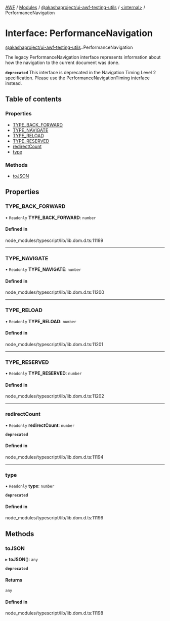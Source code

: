 [AWF](../README.md) / [Modules](../modules.md) / [@akashaproject/ui-awf-testing-utils](../modules/akashaproject_ui_awf_testing_utils.md) / [<internal\>](../modules/akashaproject_ui_awf_testing_utils._internal_.md) / PerformanceNavigation

# Interface: PerformanceNavigation

[@akashaproject/ui-awf-testing-utils](../modules/akashaproject_ui_awf_testing_utils.md).[<internal>](../modules/akashaproject_ui_awf_testing_utils._internal_.md).PerformanceNavigation

The legacy PerformanceNavigation interface represents information about how the navigation to the current document was done.

**`deprecated`** This interface is deprecated in the Navigation Timing Level 2 specification. Please use the PerformanceNavigationTiming interface instead.

## Table of contents

### Properties

- [TYPE\_BACK\_FORWARD](akashaproject_ui_awf_testing_utils._internal_.PerformanceNavigation.md#type_back_forward)
- [TYPE\_NAVIGATE](akashaproject_ui_awf_testing_utils._internal_.PerformanceNavigation.md#type_navigate)
- [TYPE\_RELOAD](akashaproject_ui_awf_testing_utils._internal_.PerformanceNavigation.md#type_reload)
- [TYPE\_RESERVED](akashaproject_ui_awf_testing_utils._internal_.PerformanceNavigation.md#type_reserved)
- [redirectCount](akashaproject_ui_awf_testing_utils._internal_.PerformanceNavigation.md#redirectcount)
- [type](akashaproject_ui_awf_testing_utils._internal_.PerformanceNavigation.md#type)

### Methods

- [toJSON](akashaproject_ui_awf_testing_utils._internal_.PerformanceNavigation.md#tojson)

## Properties

### TYPE\_BACK\_FORWARD

• `Readonly` **TYPE\_BACK\_FORWARD**: `number`

#### Defined in

node_modules/typescript/lib/lib.dom.d.ts:11199

___

### TYPE\_NAVIGATE

• `Readonly` **TYPE\_NAVIGATE**: `number`

#### Defined in

node_modules/typescript/lib/lib.dom.d.ts:11200

___

### TYPE\_RELOAD

• `Readonly` **TYPE\_RELOAD**: `number`

#### Defined in

node_modules/typescript/lib/lib.dom.d.ts:11201

___

### TYPE\_RESERVED

• `Readonly` **TYPE\_RESERVED**: `number`

#### Defined in

node_modules/typescript/lib/lib.dom.d.ts:11202

___

### redirectCount

• `Readonly` **redirectCount**: `number`

**`deprecated`**

#### Defined in

node_modules/typescript/lib/lib.dom.d.ts:11194

___

### type

• `Readonly` **type**: `number`

**`deprecated`**

#### Defined in

node_modules/typescript/lib/lib.dom.d.ts:11196

## Methods

### toJSON

▸ **toJSON**(): `any`

**`deprecated`**

#### Returns

`any`

#### Defined in

node_modules/typescript/lib/lib.dom.d.ts:11198
